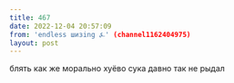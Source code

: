 ```yaml
---
title: 467
date: 2022-12-04 20:57:09
from: 'endless шизing ⍼' (channel1162404975)
layout: post
---
```


блять как же морально хуёво сука давно так не рыдал
